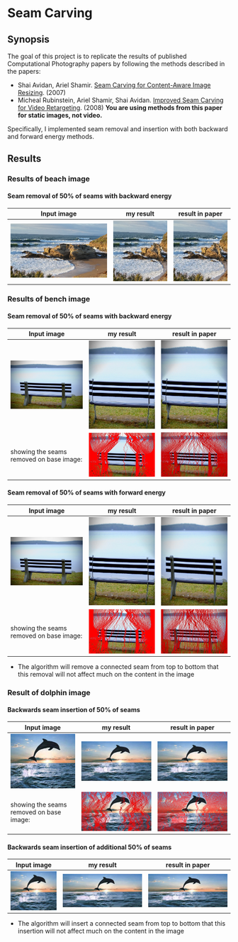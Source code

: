 # Seam Carving

## Synopsis

The goal of this project is to replicate the results of published 
Computational Photography papers by following the methods described in the 
papers:

- Shai Avidan, Ariel Shamir. [Seam Carving for Content-Aware Image Resizing](http://www.faculty.idc.ac.il/arik/SCWeb/imret/index.html). (2007)
- Micheal Rubinstein, Ariel Shamir, Shai Avidan. [Improved Seam Carving for 
  Video Retargeting](http://www.faculty.idc.ac.il/arik/SCWeb/vidret/index.html). (2008)   **You are using methods from this paper for static images, 
  not video.**

Specifically, I implemented seam removal and insertion with both backward and forward energy methods.

## Results

### Results of beach image

#### Seam removal of 50% of seams with backward energy

Input image | my result | result in paper
|---|---|---|
![input image](images/base/beach.png) | ![50% removal](images/results/res_beach_back_rem.jpg) | ![comparison](images/comparison/comp_beach_back_rem.png)

### Results of bench image

#### Seam removal of 50% of seams with backward energy

Input image | my result | result in paper
|---|---|---|
![input image](images/base/bench.png) | ![50% removal](images/results/res_bench_back_rem.jpg) | ![comparison](images/comparison/comp_bench_back_rem.png)
| showing the seams removed on base image: | ![](images/results/res_bench_back_rem_red.jpg) | ![](images/comparison/comp_bench_back_rem_red.png)

#### Seam removal of 50% of seams with forward energy

Input image | my result | result in paper
|---|---|---|
![input image](images/base/bench.png) | ![50% removal](images/results/res_bench_forward_rem.jpg) | ![comparison](images/comparison/comp_bench_forward_rem.png)
| showing the seams removed on base image: | ![](images/results/res_bench_forward_rem_red.jpg) | ![](images/comparison/comp_bench_forward_rem_red.png)

- The algorithm will remove a connected seam from top to bottom that this removal will not affect much on the content in the image

### Result of dolphin image

#### Backwards seam insertion of 50% of seams

Input image | my result | result in paper
|---|---|---|
![input image](images/base/dolphin.png) | ![50% removal](images/results/res_dolphin_back_ins.jpg) | ![comparison](images/comparison/comp_dolphin_back_ins.png)
| showing the seams removed on base image: | ![](images/results/res_dolphin_back_ins_red.jpg) | ![](images/comparison/comp_dolphin_back_ins_red.png)

#### Backwards seam insertion of additional 50% of seams

Input image | my result | result in paper
|---|---|---|
![input image](images/base/dolphin.png) | ![](images/results/res_dolphin_back_5050.jpg) | ![](images/comparison/comp_dolphin_back_5050.png)

- The algorithm will insert a connected seam from top to bottom that this insertion will not affect much on the content in the image
